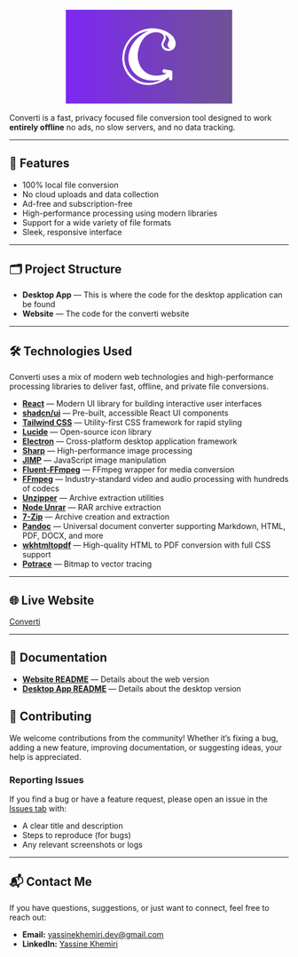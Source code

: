 <p align="center">
  <img src="public/banner.jpg" alt="Converti Logo" width="300"/>
</p>


Converti is a fast, privacy focused file conversion tool designed to work **entirely offline** no ads, no slow servers, and no data tracking.

---

## 🌟 Features

- 100% local file conversion
- No cloud uploads and data collection
- Ad-free and subscription-free
- High-performance processing using modern libraries
- Support for a wide variety of file formats
- Sleek, responsive interface

---

## 🗂 Project Structure


- **Desktop App** — This is where the code for the desktop application can be found
- **Website** — The code for the converti website

---

## 🛠 Technologies Used

Converti uses a mix of modern web technologies and high-performance processing libraries to deliver fast, offline, and private file conversions.

- **[React](https://react.dev/)** — Modern UI library for building interactive user interfaces
- **[shadcn/ui](https://ui.shadcn.com/)** — Pre-built, accessible React UI components
- **[Tailwind CSS](https://tailwindcss.com/)** — Utility-first CSS framework for rapid styling
- **[Lucide](https://lucide.dev/)** — Open-source icon library
- **[Electron](https://www.electronjs.org/)** — Cross-platform desktop application framework
- **[Sharp](https://sharp.pixelplumbing.com/)** — High-performance image processing
- **[JIMP](https://www.npmjs.com/package/jimp)** — JavaScript image manipulation
- **[Fluent-FFmpeg](https://www.npmjs.com/package/fluent-ffmpeg)** — FFmpeg wrapper for media conversion
- **[FFmpeg](https://ffmpeg.org/)** — Industry-standard video and audio processing with hundreds of codecs
- **[Unzipper](https://www.npmjs.com/package/unzipper)** — Archive extraction utilities
- **[Node Unrar](https://www.npmjs.com/package/node-unrar)** — RAR archive extraction
- **[7-Zip](https://www.7-zip.org/)** — Archive creation and extraction
- **[Pandoc](https://pandoc.org/)** — Universal document converter supporting Markdown, HTML, PDF, DOCX, and more
- **[wkhtmltopdf](https://wkhtmltopdf.org/)** — High-quality HTML to PDF conversion with full CSS support
- **[Potrace](http://potrace.sourceforge.net/)** — Bitmap to vector tracing
---

## 🌐 Live Website

[Converti](https://converti-five.vercel.app)

---

## 📄 Documentation

- **[Website README](./website/README.md)** — Details about the web version
- **[Desktop App README](./desktop/README.md)** — Details about the desktop version

## 🤝 Contributing

We welcome contributions from the community!
Whether it’s fixing a bug, adding a new feature, improving documentation, or suggesting ideas, your help is appreciated.

### Reporting Issues
If you find a bug or have a feature request, please open an issue in the [Issues tab](../../issues) with:
- A clear title and description
- Steps to reproduce (for bugs)
- Any relevant screenshots or logs

---
## 📬 Contact Me

If you have questions, suggestions, or just want to connect, feel free to reach out:

- **Email:** [yassinekhemiri.dev@gmail.com](mailto:yassinekhemiri.dev@gmail.com)
- **LinkedIn:** [Yassine Khemiri](https://www.linkedin.com/in/yassine-khemiri-a4ba44222/)
